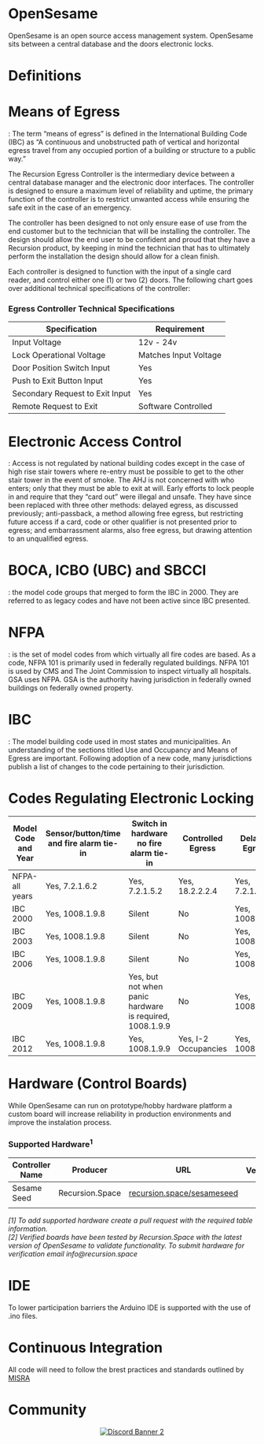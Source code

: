 # OpenSesame

OpenSesame is an open source access management system. OpenSesame sits between a central database and the doors electronic locks.

# Definitions

# Means of Egress
: The term “means of egress” is defined in the International Building Code (IBC) as “A continuous and unobstructed path of vertical and horizontal egress travel from any occupied portion of a building or structure to a public way.”

The Recursion Egress Controller is the intermediary device between a central database manager and the electronic door interfaces. The controller is designed to ensure a maximum level of reliability and uptime, the primary function of the controller is to restrict unwanted access while ensuring the safe exit in the case of an emergency.

The controller has been designed to not only ensure ease of use from the end customer but to the technician that will be installing the controller. The design should allow the end user to be confident and proud that they have a Recursion product, by keeping in mind the technician that has to ultimately perform the installation the design should allow for a clean finish.

Each controller is designed to function with the input of a single card reader, and control either one (1) or two (2) doors. The following chart goes over additional technical specifications of the controller:

### Egress Controller Technical Specifications
| Specification                   | Requirement           |
|---------------------------------|-----------------------|
| Input Voltage                   | 12v - 24v             |
| Lock Operational Voltage        | Matches Input Voltage |
| Door Position Switch Input      | Yes                   |
| Push to Exit Button Input       | Yes                   |
| Secondary Request to Exit Input | Yes                   |
| Remote Request to Exit          | Software Controlled   |

# Electronic Access Control
: Access is not regulated by national building codes except in the case of high rise stair towers where re-entry must be possible to get to the other stair tower in the event of smoke. The AHJ is not concerned with who enters; only that they must be able to exit at will. Early efforts to lock people in and require that they “card out” were illegal and unsafe. They have since been replaced with three other methods: delayed egress, as discussed previously; anti-passback, a method allowing free egress, but restricting future access if a card, code or other qualifier is not presented prior to egress; and embarrassment alarms, also free egress, but drawing attention to an unqualified egress.

# BOCA, ICBO (UBC) and SBCCI
: the model code groups that merged to form the IBC in 2000. They are referred to as legacy codes and have not been active since IBC presented.

# NFPA
: is the set of model codes from which virtually all fire codes are based. As a code, NFPA 101 is primarily used in federally regulated buildings. NFPA 101 is used by CMS and The Joint Commission to inspect virtually all hospitals. GSA uses NFPA. GSA is the authority having jurisdiction in federally owned buildings on federally owned property.

# IBC
: The model building code used in most states and municipalities. An understanding of the sections titled Use and Occupancy and Means of Egress are important. Following adoption of a new code, many jurisdictions publish a list of changes to the code pertaining to their jurisdiction.

# Codes Regulating Electronic Locking

| Model Code and Year | Sensor/button/time and fire alarm tie-in | Switch in hardware no fire alarm tie-in                  | Controlled Egress    | Delayed Egress  |
|---------------------|------------------------------------------|----------------------------------------------------------|----------------------|-----------------|
| NFPA-all years      | Yes, 7.2.1.6.2                           | Yes, 7.2.1.5.2                                           | Yes, 18.2.2.2.4      | Yes, 7.2.1.6.1  |
| IBC 2000            | Yes, 1008.1.9.8                          | Silent                                                   | No                   | Yes, 1008.1.9.7 |
| IBC 2003            | Yes, 1008.1.9.8                          | Silent                                                   | No                   | Yes, 1008.1.9.7 |
| IBC 2006            | Yes, 1008.1.9.8                          | Silent                                                   | No                   | Yes, 1008.1.9.7 |
| IBC 2009            | Yes, 1008.1.9.8                          | Yes, but not when panic hardware is required, 1008.1.9.9 | No                   | Yes, 1008.1.9.7 |
| IBC 2012            | Yes, 1008.1.9.8                          | Yes, 1008.1.9.9                                          | Yes, I-2 Occupancies | Yes, 1008.1.9.7 |








# Hardware (Control Boards)

While OpenSesame can run on prototype/hobby hardware platform a custom board will increase reliability in production environments and improve the instalation process.

### Supported Hardware<sup>1</sup>

| Controller Name | Producer        | URL                                                      | Verified<sup>2</sup> |
|-----------------|-----------------|----------------------------------------------------------|:--------------------:|
| Sesame Seed     | Recursion.Space | [recursion.space/sesameseed](recursion.space/sesameseed) |          ✓           |
|                 |                 |                                                          |                      |

_[1] To add supported hardware create a pull request with the required table information. <br>
[2] Verified boards have been tested by Recursion.Space with the latest version of OpenSesame to validate functionality. To submit hardware for verification email info@recursion.space_

# IDE

To lower participation barriers the Arduino IDE is supported with the use of .ino files.

# Continuous Integration

All code will need to follow the brest practices and standards outlined by [MISRA](https://www.misra.org.uk/MISRAHome/MISRAC2012/tabid/196/Default.aspx)

# Community

<div align="center">

<a target="_blank" href="https://discord.com/invite/KnFp4jd9AV">![Discord Banner 2](https://discordapp.com/api/guilds/790311269420630079/widget.png?style=banner2)</a>

</div>
